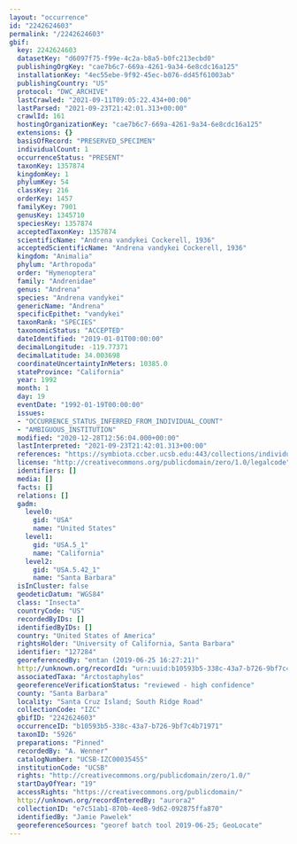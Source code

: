 ```yaml
---
layout: "occurrence"
id: "2242624603"
permalink: "/2242624603"
gbif:
  key: 2242624603
  datasetKey: "d6097f75-f99e-4c2a-b8a5-b0fc213ecbd0"
  publishingOrgKey: "cae7b6c7-669a-4261-9a34-6e8cdc16a125"
  installationKey: "4ec55ebe-9f92-45ec-b076-dd45f61003ab"
  publishingCountry: "US"
  protocol: "DWC_ARCHIVE"
  lastCrawled: "2021-09-11T09:05:22.434+00:00"
  lastParsed: "2021-09-23T21:42:01.313+00:00"
  crawlId: 161
  hostingOrganizationKey: "cae7b6c7-669a-4261-9a34-6e8cdc16a125"
  extensions: {}
  basisOfRecord: "PRESERVED_SPECIMEN"
  individualCount: 1
  occurrenceStatus: "PRESENT"
  taxonKey: 1357874
  kingdomKey: 1
  phylumKey: 54
  classKey: 216
  orderKey: 1457
  familyKey: 7901
  genusKey: 1345710
  speciesKey: 1357874
  acceptedTaxonKey: 1357874
  scientificName: "Andrena vandykei Cockerell, 1936"
  acceptedScientificName: "Andrena vandykei Cockerell, 1936"
  kingdom: "Animalia"
  phylum: "Arthropoda"
  order: "Hymenoptera"
  family: "Andrenidae"
  genus: "Andrena"
  species: "Andrena vandykei"
  genericName: "Andrena"
  specificEpithet: "vandykei"
  taxonRank: "SPECIES"
  taxonomicStatus: "ACCEPTED"
  dateIdentified: "2019-01-01T00:00:00"
  decimalLongitude: -119.77371
  decimalLatitude: 34.003698
  coordinateUncertaintyInMeters: 10385.0
  stateProvince: "California"
  year: 1992
  month: 1
  day: 19
  eventDate: "1992-01-19T00:00:00"
  issues:
  - "OCCURRENCE_STATUS_INFERRED_FROM_INDIVIDUAL_COUNT"
  - "AMBIGUOUS_INSTITUTION"
  modified: "2020-12-28T12:56:04.000+00:00"
  lastInterpreted: "2021-09-23T21:42:01.313+00:00"
  references: "https://symbiota.ccber.ucsb.edu:443/collections/individual/index.php?occid=127284"
  license: "http://creativecommons.org/publicdomain/zero/1.0/legalcode"
  identifiers: []
  media: []
  facts: []
  relations: []
  gadm:
    level0:
      gid: "USA"
      name: "United States"
    level1:
      gid: "USA.5_1"
      name: "California"
    level2:
      gid: "USA.5.42_1"
      name: "Santa Barbara"
  isInCluster: false
  geodeticDatum: "WGS84"
  class: "Insecta"
  countryCode: "US"
  recordedByIDs: []
  identifiedByIDs: []
  country: "United States of America"
  rightsHolder: "University of California, Santa Barbara"
  identifier: "127284"
  georeferencedBy: "entan (2019-06-25 16:27:21)"
  http://unknown.org/recordId: "urn:uuid:b10593b5-338c-43a7-b726-9bf7c4b71971"
  associatedTaxa: "Arctostaphylos"
  georeferenceVerificationStatus: "reviewed - high confidence"
  county: "Santa Barbara"
  locality: "Santa Cruz Island; South Ridge Road"
  collectionCode: "IZC"
  gbifID: "2242624603"
  occurrenceID: "b10593b5-338c-43a7-b726-9bf7c4b71971"
  taxonID: "5926"
  preparations: "Pinned"
  recordedBy: "A. Wenner"
  catalogNumber: "UCSB-IZC00035455"
  institutionCode: "UCSB"
  rights: "http://creativecommons.org/publicdomain/zero/1.0/"
  startDayOfYear: "19"
  accessRights: "https://creativecommons.org/publicdomain/"
  http://unknown.org/recordEnteredBy: "aurora2"
  collectionID: "e7c51ab1-870b-4ee8-9d62-092875ffa870"
  identifiedBy: "Jamie Pawelek"
  georeferenceSources: "georef batch tool 2019-06-25; GeoLocate"
---
```

